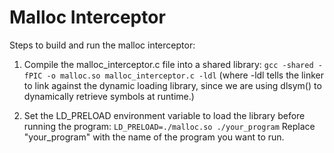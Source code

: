 # Malloc Interceptor

Steps to build and run the malloc interceptor:
1. Compile the malloc_interceptor.c file into a shared library:
  `gcc -shared -fPIC -o malloc.so malloc_interceptor.c -ldl`
  (where -ldl tells the linker to link against the dynamic loading library,
   since we are using dlsym() to dynamically retrieve symbols at runtime.)

2. Set the LD_PRELOAD environment variable to load the library before running the program:
  `LD_PRELOAD=./malloc.so ./your_program`
  Replace "your_program" with the name of the program you want to run.
